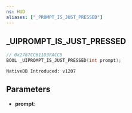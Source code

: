 ```yaml
---
ns: HUD
aliases: ["_PROMPT_IS_JUST_PRESSED"]
---
```

## _UIPROMPT_IS_JUST_PRESSED

```c
// 0x2787CC611D3FACC5
BOOL _UIPROMPT_IS_JUST_PRESSED(int prompt);
```

```
NativeDB Introduced: v1207
```

## Parameters
* **prompt**:
